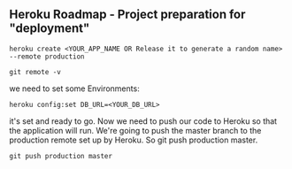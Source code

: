 ﻿## Heroku Roadmap - Project preparation for "deployment"

`heroku create <YOUR_APP_NAME OR Release it to generate a random name> --remote production`

`git remote -v`

we need to set some Environments:

`heroku config:set DB_URL=<YOUR_DB_URL>`

it's set and ready to go. Now we need to push our code to Heroku so that the application will run. We're going to push the master branch to the production remote set up by Heroku. So git push production master. 

`git push production master`